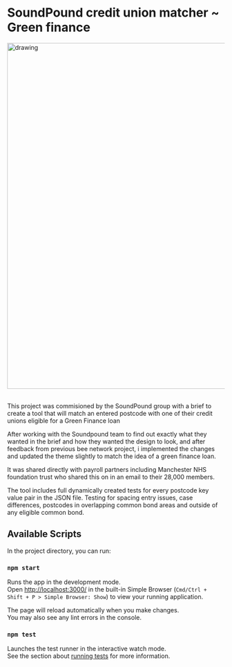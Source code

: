 # SoundPound credit union matcher ~ Green finance 

<img src="https://github.com/user-attachments/assets/852b0849-a92a-4078-87a2-b82e7d8f0344" alt="drawing" width="800"/>
&nbsp;






This project was commisioned by the SoundPound group with a brief to create a tool that will match an entered postcode with one of their credit unions eligible for a Green Finance loan

After working with the Soundpound team to find out exactly what they wanted in the brief and how they wanted the design to look, and after feedback from previous bee network project, i implemented the changes and updated the theme slightly to match the idea of a green finance loan. 

It was shared directly with payroll partners including Manchester NHS foundation trust who shared this on in an email to their 28,000 members. 

The tool includes full dynamically created tests for every postcode key value pair in the JSON file. Testing for spacing entry issues, case differences, postcodes in overlapping common bond areas and outside of any eligible common bond. 

## Available Scripts

In the project directory, you can run:

### `npm start`


Runs the app in the development mode.\
Open [http://localhost:3000/](http://localhost:3000/) in the built-in Simple Browser (`Cmd/Ctrl + Shift + P > Simple Browser: Show`) to view your running application.

The page will reload automatically when you make changes.\
You may also see any lint errors in the console.

### `npm test`

Launches the test runner in the interactive watch mode.\
See the section about [running tests](https://facebook.github.io/create-react-app/docs/running-tests) for more information.


